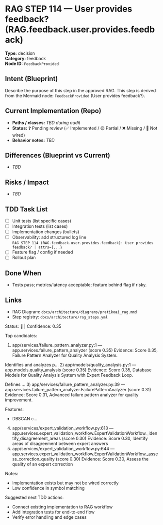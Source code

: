 # RAG STEP 114 — User provides feedback? (RAG.feedback.user.provides.feedback)

**Type:** decision  
**Category:** feedback  
**Node ID:** `FeedbackProvided`

## Intent (Blueprint)
Describe the purpose of this step in the approved RAG. This step is derived from the Mermaid node: `FeedbackProvided` (User provides feedback?).

## Current Implementation (Repo)
- **Paths / classes:** _TBD during audit_
- **Status:** ❓ Pending review (✅ Implemented / 🟡 Partial / ❌ Missing / 🔌 Not wired)
- **Behavior notes:** _TBD_

## Differences (Blueprint vs Current)
- _TBD_

## Risks / Impact
- _TBD_

## TDD Task List
- [ ] Unit tests (list specific cases)
- [ ] Integration tests (list cases)
- [ ] Implementation changes (bullets)
- [ ] Observability: add structured log line  
  `RAG STEP 114 (RAG.feedback.user.provides.feedback): User provides feedback? | attrs={...}`
- [ ] Feature flag / config if needed
- [ ] Rollout plan

## Done When
- Tests pass; metrics/latency acceptable; feature behind flag if risky.

## Links
- RAG Diagram: `docs/architecture/diagrams/pratikoai_rag.mmd`
- Step registry: `docs/architecture/rag_steps.yml`


<!-- AUTO-AUDIT:BEGIN -->
Status: 🔌  |  Confidence: 0.35

Top candidates:
1) app/services/failure_pattern_analyzer.py:1 — app.services.failure_pattern_analyzer (score 0.35)
   Evidence: Score 0.35, Failure Pattern Analyzer for Quality Analysis System.

Identifies and analyzes p...
2) app/models/quality_analysis.py:1 — app.models.quality_analysis (score 0.35)
   Evidence: Score 0.35, Database Models for Quality Analysis System with Expert Feedback Loop.

Defines ...
3) app/services/failure_pattern_analyzer.py:39 — app.services.failure_pattern_analyzer.FailurePatternAnalyzer (score 0.31)
   Evidence: Score 0.31, Advanced failure pattern analyzer for quality improvement.

Features:
- DBSCAN c...
4) app/services/expert_validation_workflow.py:613 — app.services.expert_validation_workflow.ExpertValidationWorkflow._identify_disagreement_areas (score 0.30)
   Evidence: Score 0.30, Identify areas of disagreement between expert answers
5) app/services/expert_validation_workflow.py:644 — app.services.expert_validation_workflow.ExpertValidationWorkflow._assess_correction_quality (score 0.30)
   Evidence: Score 0.30, Assess the quality of an expert correction

Notes:
- Implementation exists but may not be wired correctly
- Low confidence in symbol matching

Suggested next TDD actions:
- Connect existing implementation to RAG workflow
- Add integration tests for end-to-end flow
- Verify error handling and edge cases
<!-- AUTO-AUDIT:END -->